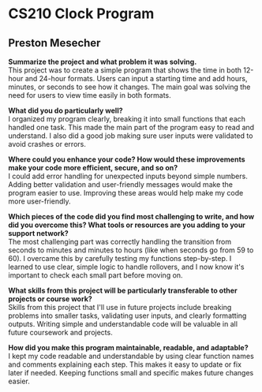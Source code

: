 # CS210 Clock Program
## Preston Mesecher

**Summarize the project and what problem it was solving.**  
This project was to create a simple program that shows the time in both 12-hour and 24-hour formats. Users can input a starting time and add hours, minutes, or seconds to see how it changes. The main goal was solving the need for users to view time easily in both formats. 

**What did you do particularly well?**  
I organized my program clearly, breaking it into small functions that each handled one task. This made the main part of the program easy to read and understand. I also did a good job making sure user inputs were validated to avoid crashes or errors. 

**Where could you enhance your code? How would these improvements make your code more efficient, secure, and so on?**  
I could add error handling for unexpected inputs beyond simple numbers. Adding better validation and user-friendly messages would make the program easier to use. Improving these areas would help make my code more user-friendly. 

**Which pieces of the code did you find most challenging to write, and how did you overcome this? What tools or resources are you adding to your support network?**  
The most challenging part was correctly handling the transition from seconds to minutes and minutes to hours (like when seconds go from 59 to 60). I overcame this by carefully testing my functions step-by-step. I learned to use clear, simple logic to handle rollovers, and I now know it's important to check each small part before moving on. 

**What skills from this project will be particularly transferable to other projects or course work?**  
Skills from this project that I'll use in future projects include breaking problems into smaller tasks, validating user inputs, and clearly formatting outputs. Writing simple and understandable code will be valuable in all future coursework and projects. 

**How did you make this program maintainable, readable, and adaptable?**  
I kept my code readable and understandable by using clear function names and comments explaining each step. This makes it easy to update or fix later if needed. Keeping functions small and specific makes future changes easier.
